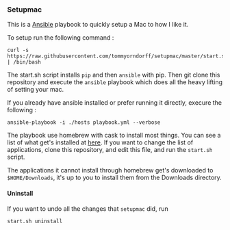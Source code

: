 ### Setupmac

This is a [Ansible](https://www.ansible.com/) playbook to quickly setup 
a Mac to how I like it.

To setup run the following command :
```
curl -s https://raw.githubusercontent.com/tommyorndorff/setupmac/master/start.sh | /bin/bash
```

The start.sh script installs `pip` and then `ansible` with pip.
Then git clone this repository and execute the `ansible` playbook which does
all the heavy lifting of setting your mac.

If you already have ansible installed or prefer running it directly, execure the following :
```
ansible-playbook -i ./hosts playbook.yml --verbose
```

The playbook use homebrew with cask to install most things. You can see a list of
what get's installed at [here](https://raw.githubusercontent.com/tommyorndorff/setupmac/master/roles/setup/vars/main.yml). If you want to change the list of applications, clone
this repository, and edit this file, and run the `start.sh` script.

The applications it cannot install through homebrew get's downloaded to
`$HOME/Downloads`, it's up to you to install them from the Downloads directory.


#### Uninstall

If you want to undo all the changes that `setupmac` did, run 

```
start.sh uninstall
```

